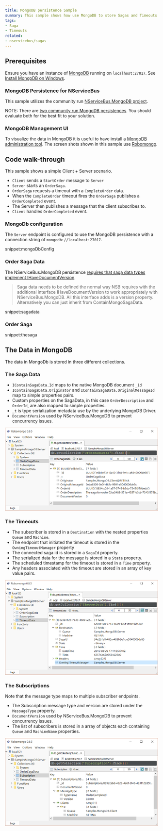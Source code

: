 ```yaml
---
title: MongoDB persistence Sample
summary: This sample shows how use MongoDB to store Sagas and Timeouts.
tags:
- Saga
- Timeouts
related:
- nservicebus/sagas
---
```



## Prerequisites 

Ensure you have an instance of [MongoDB](https://www.mongodb.org/) running on `localhost:27017`. See [Install MongoDB on Windows](http://docs.mongodb.org/getting-started/shell/tutorial/install-mongodb-on-windows/). 


### MongoDB Persistence for NServiceBus 

This sample utilizes the community run [NServiceBus.MongoDB project](https://github.com/sbmako/NServiceBus.MongoDB). 

NOTE: There are [two community run MongoDB persistences](/platform/extensions.md#persisters). You should evaluate both for the best fit to your solution. 


### MongoDB Management UI

To visualize the data in MongoDB it is useful to have install a [MongoDB administration tool](http://docs.mongodb.org/ecosystem/tools/administration-interfaces/). The screen shots shown in this sample use [Robomongo](http://www.robomongo.org/).


## Code walk-through

This sample shows a simple Client + Server scenario. 

* `Client` sends a `StartOrder` message to `Server`
* `Server` starts an `OrderSaga`. 
* `OrderSaga` requests a timeout with a `CompleteOrder` data.
* When the `CompleteOrder` timeout fires the `OrderSaga` publishes a `OrderCompleted` event.
* The Server then publishes a message that the client subscribes to.
* `Client` handles `OrderCompleted` event.


### MongoDb configuration

The `Server` endpoint is configured to use the MongoDB persistence with a connection string of `mongodb://localhost:27017`.

snippet:mongoDbConfig


### Order Saga Data

The NServiceBus.MongoDB persistence [requires that saga data types implement IHaveDocumentVersion](https://github.com/sbmako/NServiceBus.MongoDB#sagas).

> Saga data needs to be defined the normal way NSB requires with the additional interface IHaveDocumentVersion to work appropriately with NServiceBus.MongoDB. All this interface adds is a version property. Alternatively you can just inherit from ContainMongoSagaData.

snippet:sagadata


### Order Saga

snippet:thesaga


## The Data in MongoDB

The data in MongoDb is stored in three different collections.


### The Saga Data 

 * `IContainSagaData.Id` maps to the native MongoDB document `_id`
 * `IContainSagaData.Originator` and `IContainSagaData.OriginalMessageId` map to simple properties pairs.
 * Custom properties on the SagaData, in this case `OrderDescription` and `OrderId`, are also mapped to simple properties.
 * `_t` is type serialization metadata use by the underlying MongoDB Driver.
 * `DocumentVersion` used by NServiceBus.MongoDB to prevent concurrency issues.

![](sagadata.png)


### The Timeouts 

  * The subscriber is stored in a `Destination` with the nested properties `Queue` and `Machine`.
  * The endpoint that initiated the timeout is stored in the `OwningTimeoutManager` property
  * The connected saga id is stored in a `SagaId` property.
  * The serialized data for the message is stored in a `State` property.
  * The scheduled timestamp for the timeout is stored in a `Time` property.
  * Any headers associated with the timeout are stored in an array of key value pairs.  

![](timeouts.png)


### The Subscriptions

Note that the message type maps to multiple subscriber endpoints.

 * The Subscription message type and version are stored under the `MessageType` property.
 * `DocumentVersion` used by NServiceBus.MongoDB to prevent concurrency issues.
 * The list of subscribers is stored in a array of objects each containing `Queue` and `MachineName` properties. 

![](subscriptions.png)

